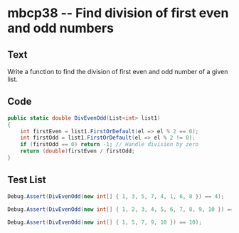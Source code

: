 # mbcp38 -- Find division of first even and odd numbers

## Text

Write a function to find the division of first even and odd number of a given list.

## Code

```csharp
public static double DivEvenOdd(List<int> list1)
{
    int firstEven = list1.FirstOrDefault(el => el % 2 == 0);
    int firstOdd = list1.FirstOrDefault(el => el % 2 != 0);
    if (firstOdd == 0) return -1; // Handle division by zero
    return (double)firstEven / firstOdd;
}
```

## Test List

```csharp
Debug.Assert(DivEvenOdd(new int[] { 1, 3, 5, 7, 4, 1, 6, 8 }) == 4);
```

```csharp
Debug.Assert(DivEvenOdd(new int[] { 1, 2, 3, 4, 5, 6, 7, 8, 9, 10 }) == 2);
```

```csharp
Debug.Assert(DivEvenOdd(new int[] { 1, 5, 7, 9, 10 }) == 10);
```
